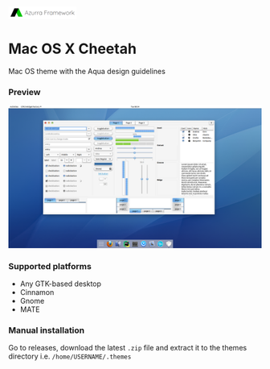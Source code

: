 [![built-with-azurra-framework](https://github.com/B00merang-Project/B00merang-Project.github.io/blob/master/resources/badges/azurra/badge_smaller.png)](https://github.com/B00merang-Project/Azurra_framework)

# Mac OS X Cheetah
Mac OS theme with the Aqua design guidelines

### Preview
![mac-os-x](https://github.com/B00merang-Project/gallery/raw/master/Mac%20OS%20X%20Cheetah%20(3).png)

### Supported platforms
- Any GTK-based desktop
- Cinnamon
- Gnome
- MATE

### Manual installation
Go to releases, download the latest `.zip` file and extract it to the themes directory i.e. `/home/USERNAME/.themes`
